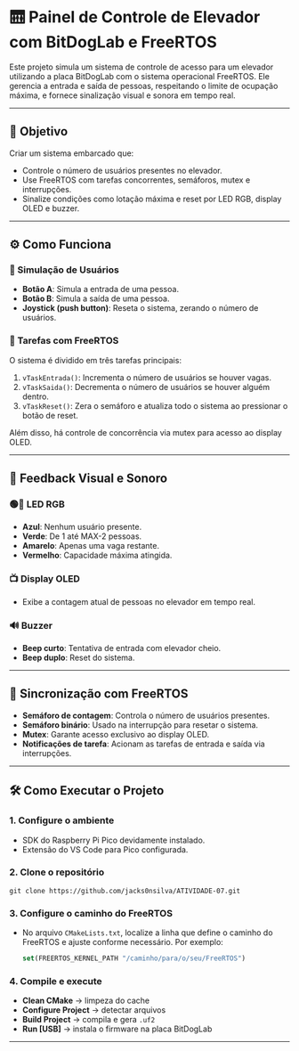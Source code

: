 # 🛗 Painel de Controle de Elevador com BitDogLab e FreeRTOS

Este projeto simula um sistema de controle de acesso para um elevador utilizando a placa BitDogLab com o sistema operacional FreeRTOS. Ele gerencia a entrada e saída de pessoas, respeitando o limite de ocupação máxima, e fornece sinalização visual e sonora em tempo real.

---

## 🎯 Objetivo

Criar um sistema embarcado que:

- Controle o número de usuários presentes no elevador.
- Use FreeRTOS com tarefas concorrentes, semáforos, mutex e interrupções.
- Sinalize condições como lotação máxima e reset por LED RGB, display OLED e buzzer.

---

## ⚙️ Como Funciona

### 👤 Simulação de Usuários

- **Botão A**: Simula a entrada de uma pessoa.
- **Botão B**: Simula a saída de uma pessoa.
- **Joystick (push button)**: Reseta o sistema, zerando o número de usuários.

### 🔄 Tarefas com FreeRTOS

O sistema é dividido em três tarefas principais:

1. `vTaskEntrada()`: Incrementa o número de usuários se houver vagas.
2. `vTaskSaida()`: Decrementa o número de usuários se houver alguém dentro.
3. `vTaskReset()`: Zera o semáforo e atualiza todo o sistema ao pressionar o botão de reset.

Além disso, há controle de concorrência via mutex para acesso ao display OLED.

---

## 🚦 Feedback Visual e Sonoro

### 🟢🔴 LED RGB

- **Azul**: Nenhum usuário presente.
- **Verde**: De 1 até MAX-2 pessoas.
- **Amarelo**: Apenas uma vaga restante.
- **Vermelho**: Capacidade máxima atingida.

### 📺 Display OLED

- Exibe a contagem atual de pessoas no elevador em tempo real.

### 🔊 Buzzer

- **Beep curto**: Tentativa de entrada com elevador cheio.
- **Beep duplo**: Reset do sistema.

---

## 🧠 Sincronização com FreeRTOS

- **Semáforo de contagem**: Controla o número de usuários presentes.
- **Semáforo binário**: Usado na interrupção para resetar o sistema.
- **Mutex**: Garante acesso exclusivo ao display OLED.
- **Notificações de tarefa**: Acionam as tarefas de entrada e saída via interrupções.

---

## 🛠️ Como Executar o Projeto

### 1. Configure o ambiente

- SDK do Raspberry Pi Pico devidamente instalado.
- Extensão do VS Code para Pico configurada.

### 2. Clone o repositório

```
git clone https://github.com/jacks0nsilva/ATIVIDADE-07.git
```

### 3. Configure o caminho do FreeRTOS

- No arquivo `CMakeLists.txt`, localize a linha que define o caminho do FreeRTOS e ajuste conforme necessário. Por exemplo:

  ```cmake
  set(FREERTOS_KERNEL_PATH "/caminho/para/o/seu/FreeRTOS")
  ```

### 4. Compile e execute

- **Clean CMake** → limpeza do cache
- **Configure Project** → detectar arquivos
- **Build Project** → compila e gera `.uf2`
- **Run [USB]** → instala o firmware na placa BitDogLab

---

```

```
